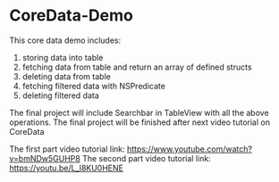 # CoreData-Demo
This core data demo includes:
1. storing data into table
2. fetching data from table and return an array of defined structs
3. deleting data from table
4. fetching filtered data with NSPredicate
5. deleting filtered data

The final project will include Searchbar in TableView with all the above operations.
The final project will be finished after next video tutorial on CoreData

The first part video tutorial link: https://www.youtube.com/watch?v=bmNDw5GUHP8
The second part video tutorial link: https://youtu.be/L_l8KU0HENE
